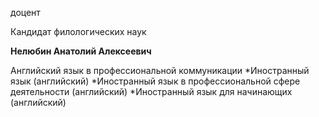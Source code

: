 доцент

Кандидат филологических наук

**Нелюбин Анатолий Алексеевич**

Английский язык в профессиональной коммуникации
	*Иностранный язык (английский)
	*Иностранный язык в профессиональной сфере деятельности (английский)
	*Иностранный язык для начинающих (английский)